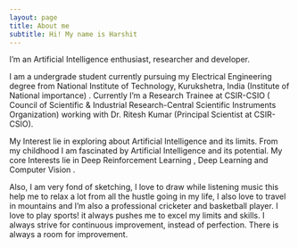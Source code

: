 ```yaml
---
layout: page
title: About me
subtitle: Hi! My name is Harshit 
---
```


I’m an Artificial Intelligence enthusiast, researcher and developer.

I am a undergrade student currently pursuing my Electrical Engineering degree  from National Institute of Technology, Kurukshetra, India (Institute of National importance) .
Currently I’m a Research Trainee at CSIR-CSIO ( Council of Scientific & Industrial Research-Central Scientific Instruments Organization) working with Dr. Ritesh Kumar (Principal Scientist at CSIR-CSIO).

My Interest lie in exploring about Artificial Intelligence and its limits. From my childhood I am fascinated by Artificial Intelligence and its potential. My core Interests lie in Deep Reinforcement Learning , Deep Learning and Computer Vision . 

Also, I am very fond of sketching, I love to draw while listening music this help me to relax a lot from all the hustle going in my life, I also love to travel in mountains and I’m also a professional cricketer and basketball player. I love to play sports! it always pushes me to excel my limits and skills. I always strive for continuous improvement, instead of perfection. There is always a room for improvement.



